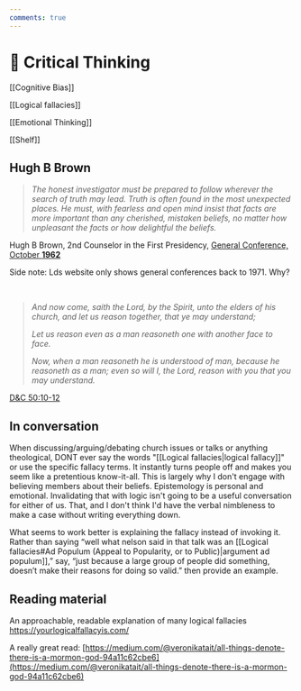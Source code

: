 ```yaml
---
comments: true
---
```

# 🤨 Critical Thinking

[[Cognitive Bias]]

[[Logical fallacies]]

[[Emotional Thinking]]

[[Shelf]]

## Hugh B Brown

> *The honest investigator must be prepared to follow wherever the search of truth may lead. Truth is often found in the most unexpected places. He must, with fearless and open mind insist that facts are more important than any cherished, mistaken beliefs, no matter how unpleasant the facts or how delightful the beliefs.*

Hugh B Brown, 2nd Counselor in the First Presidency, [General Conference, October **1962**](https://archive.org/details/conferencereport1962sa/page/n43/mode/2up)

Side note: Lds website only shows general conferences back to 1971. Why?

&nbsp;

>*And now come, saith the Lord, by the Spirit, unto the elders of his church, and let us reason together, that ye may understand;*
>
>*Let us reason even as a man reasoneth one with another face to face.*
>
>*Now, when a man reasoneth he is understood of man, because he reasoneth as a man; even so will I, the Lord, reason with you that you may understand.*

[D&C 50:10-12](https://www.churchofjesuschrist.org/study/scriptures/dc-testament/dc/50?lang=eng&id=p10-p12#p10)
## In conversation
When discussing/arguing/debating church issues or talks or anything theological, DONT ever say the words "[[Logical fallacies|logical fallacy]]" or use the specific fallacy terms. It instantly turns people off and makes you seem like a pretentious know-it-all. This is largely why I don't engage with believing members about their beliefs. Epistemology is personal and emotional. Invalidating that with logic isn't going to be a useful conversation for either of us.
That, and I don't think I'd have the verbal nimbleness to make a case without writing everything down.

What seems to work better is explaining the fallacy instead of invoking it. Rather than saying “well what nelson said in that talk was an [[Logical fallacies#Ad Populum (Appeal to Popularity, or to Public)|argument ad populum]],” say, “just because a large group of people did something, doesn’t make their reasons for doing so valid.” then provide an example.
## Reading material
An approachable, readable explanation of many logical fallacies
https://yourlogicalfallacyis.com/

A really great read:
[https://medium.com/@veronikatait/all-things-denote-there-is-a-mormon-god-94a11c62cbe6](https://medium.com/@veronikatait/all-things-denote-there-is-a-mormon-god-94a11c62cbe6)

